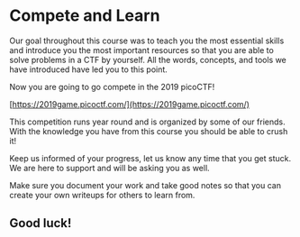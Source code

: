 # Compete and Learn

Our goal throughout this course was to teach you the most essential skills and introduce you the most important resources so that you are able to solve problems in a CTF by yourself. All the words, concepts, and tools we have introduced have led you to this point.

Now you are going to go compete in the 2019 picoCTF!

[https://2019game.picoctf.com/](https://2019game.picoctf.com/)

This competition runs year round and is organized by some of our friends. With the knowledge you have from this course you should be able to crush it!

Keep us informed of your progress, let us know any time that you get stuck. We are here to support and will be asking you as well.

Make sure you document your work and take good notes so that you can create your own writeups for others to learn from.

## Good luck!

